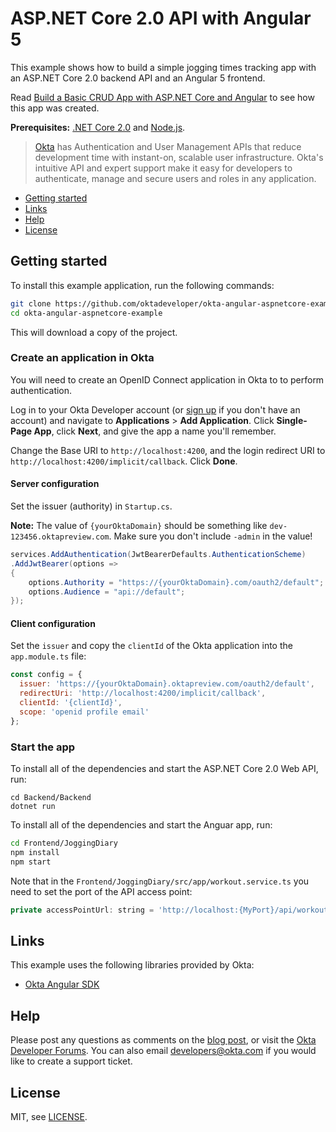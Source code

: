 # ASP.NET Core 2.0 API with Angular 5

This example shows how to build a simple jogging times tracking app with an ASP.NET Core 2.0 backend API and an Angular 5 frontend.

Read [Build a Basic CRUD App with ASP.NET Core and Angular](URL???) to see how this app was created.

**Prerequisites:** [.NET Core 2.0](https://dot.net/core) and [Node.js](https://nodejs.org/).

> [Okta](https://developer.okta.com/) has Authentication and User Management APIs that reduce development time with instant-on, scalable user infrastructure. Okta's intuitive API and expert support make it easy for developers to authenticate, manage and secure users and roles in any application.

* [Getting started](#getting-started)
* [Links](#links)
* [Help](#help)
* [License](#license)

## Getting started

To install this example application, run the following commands:

```bash
git clone https://github.com/oktadeveloper/okta-angular-aspnetcore-example.git
cd okta-angular-aspnetcore-example
```

This will download a copy of the project.

### Create an application in Okta

You will need to create an OpenID Connect application in Okta to to perform authentication. 

Log in to your Okta Developer account (or [sign up](https://developer.okta.com/signup/) if you don't have an account) and navigate to **Applications** > **Add Application**. Click **Single-Page App**, click **Next**, and give the app a name you'll remember.

Change the Base URI to `http://localhost:4200`, and the login redirect URI to `http://localhost:4200/implicit/callback`. Click **Done**.

#### Server configuration

Set the issuer (authority) in `Startup.cs`.

**Note:** The value of `{yourOktaDomain}` should be something like `dev-123456.oktapreview.com`. Make sure you don't include `-admin` in the value!

```csharp
services.AddAuthentication(JwtBearerDefaults.AuthenticationScheme)
.AddJwtBearer(options =>
{
    options.Authority = "https://{yourOktaDomain}.com/oauth2/default";
    options.Audience = "api://default";
});
```

#### Client configuration

Set the `issuer` and copy the `clientId` of the Okta application into the `app.module.ts` file:

```javascript
const config = {
  issuer: 'https://{yourOktaDomain}.oktapreview.com/oauth2/default',
  redirectUri: 'http://localhost:4200/implicit/callback',
  clientId: '{clientId}',
  scope: 'openid profile email'
};
```

### Start the app

To install all of the dependencies and start the ASP.NET Core 2.0 Web API, run:
```
cd Backend/Backend
dotnet run
```

To install all of the dependencies and start the Anguar app, run:

```bash
cd Frontend/JoggingDiary
npm install
npm start
```

Note that in the `Frontend/JoggingDiary/src/app/workout.service.ts` you need to set the port of the API access point:
```javascript
private accessPointUrl: string = 'http://localhost:{MyPort}/api/workouts'
```

## Links

This example uses the following libraries provided by Okta:

* [Okta Angular SDK](https://www.npmjs.com/package/@okta/okta-angular)

## Help

Please post any questions as comments on the [blog post](URL???), or visit the [Okta Developer Forums](https://devforum.okta.com/). You can also email developers@okta.com if you would like to create a support ticket.

## License

MIT, see [LICENSE](LICENSE).